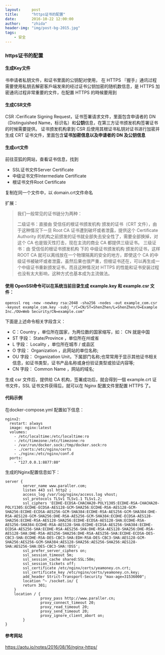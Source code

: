 ```yaml
---
layout:     post
title:      "https证书的配置"
date:       2016-10-22 12:00:00
author:     "zhida"
header-img: "img/post-bg-2015.jpg"
tags:
    - 安全
---
```


### https证书的配置

#### 生成Key文件

书申请者私钥文件，和证书里面的公钥配对使用，
在 HTTPS 『握手』通讯过程需要使用私钥去解密客戶端发來的经过证书公钥加密的随机数信息，是 HTTPS 加密通讯过程非常重要的文件，在配置 HTTPS 的時候要用到

#### 生成CSR文件

CSR :Cerificate Signing Request，证书签署请求文件，里面包含申请者的 DN（Distinguished Name，标识名）和**公钥**信息，在第三方证书颁发机构签署证书的时候需要提供。
证书颁发机构拿到 CSR 后使用其根证书私钥对证书进行加密并生成 CRT 证书文件，里面包含**证书加密信息以及申请者的 DN 及公钥信息**

#### 生成crt文件

前往亚狐的网站，查看证书信息，找到

- SSL证书文件Server Certificate
- 中级证书文件Intermediate Certificate
- 根证书文件Root Certificate

复制在同一个文件中，以 domain.crt文件命名

扩展：
>
>我们一般常见的证书链分为两种：
>
>二级证书：直接由 受信任的根证书颁发机构 颁发的证书（CRT 文件），由于这种情况下一旦 Root CA 证书遭到破坏或者泄露，提供这个 Certificate Authority 的机构之前颁发的证书就全部失去安全性了，需要全部换掉，对这个 CA 也是毁灭性打击，现在主流的商业 CA 都提供三级证书。
>三级证书：由 受信任的根证书颁发机构 下的 中级证书颁发机构 颁发的证书，这样 ROOT CA 就可以离线放在一个物理隔离的安全的地方，即使这个 CA 的中级证书被破坏或者泄露，虽然后果也很严重，但根证书还在，可以再生成一个中级证书重新颁发证书，而且这种情况对 HTTPS 的性能和证书安装过程也没有太大影响，这种方式也基本成为主流做法。
>


 

#### 使用 OpenSSl命令可以在系统当前目录生成 example.key 和 example.csr 文件：
```
openssl req -new -newkey rsa:2048 -sha256 -nodes -out example_com.csr -keyout example_com.key -subj "/C=CN/ST=ShenZhen/L=ShenZhen/O=Example Inc./OU=Web Security/CN=example.com"

```

下面是上述命令相关字段含义：

- C：Country ，单位所在国家，为两位数的国家缩写，如： CN 就是中国
- ST 字段： State/Province ，单位所在州或省
- L 字段： Locality ，单位所在城市 / 或县区
- O 字段： Organization ，此网站的单位名称;
- OU 字段： Organization Unit，下属部门名称;也常常用于显示其他证书相关信息，如证书类型，证书产品名称或身份验证类型或验证内容等;
- CN 字段： Common Name ，网站的域名;

生成 csr 文件后，提供给 CA 机构，签署成功后，就会得到一個 example.crt 证书文件，SSL 证书文件获得后，就可以在 Nginx 配置文件里配置 HTTPS 了。


#### 代码示例

在docker-compose.yml 配置如下信息：

```
nginx2:
  restart: always
  image: nginx:latest
  volumes:
    - /etc/localtime:/etc/localtime:ro
    - /etc/timezone:/etc/timezone:ro
    - /var/run/docker.sock:/tmp/docker.sock:ro
    - ./certs:/etc/nginx/certs
    - ./nginx:/etc/nginx/conf.d
  ports:
    - "127.0.0.1:8877:80"
```

生成的Nginx配置信息如下：

```
server {
        server_name www.paraller.com;
        listen 443 ssl http2 ;
        access_log /var/log/nginx/access.log vhost;
        ssl_protocols TLSv1 TLSv1.1 TLSv1.2;
        ssl_ciphers 'ECDHE-ECDSA-CHACHA20-POLY1305:ECDHE-RSA-CHACHA20-POLY1305:ECDHE-ECDSA-AES128-GCM-SHA256:ECDHE-RSA-AES128-GCM-SHA256:ECDHE-ECDSA-AES256-GCM-SHA384:ECDHE-RSA-AES256-GCM-SHA384:DHE-RSA-AES128-GCM-SHA256:DHE-RSA-AES256-GCM-SHA384:ECDHE-ECDSA-AES128-SHA256:ECDHE-RSA-AES128-SHA256:ECDHE-ECDSA-AES128-SHA:ECDHE-RSA-AES256-SHA384:ECDHE-RSA-AES128-SHA:ECDHE-ECDSA-AES256-SHA384:ECDHE-ECDSA-AES256-SHA:ECDHE-RSA-AES256-SHA:DHE-RSA-AES128-SHA256:DHE-RSA-AES128-SHA:DHE-RSA-AES256-SHA256:DHE-RSA-AES256-SHA:ECDHE-ECDSA-DES-CBC3-SHA:ECDHE-RSA-DES-CBC3-SHA:EDH-RSA-DES-CBC3-SHA:AES128-GCM-SHA256:AES256-GCM-SHA384:AES128-SHA256:AES256-SHA256:AES128-SHA:AES256-SHA:DES-CBC3-SHA:!DSS';
        ssl_prefer_server_ciphers on;
        ssl_session_timeout 5m;
        ssl_session_cache shared:SSL:50m;
        ssl_session_tickets off;
        ssl_certificate /etc/nginx/certs/yeamoney.cn.crt;
        ssl_certificate_key /etc/nginx/certs/yeamoney.cn.key;
        add_header Strict-Transport-Security "max-age=31536000";
       	location ^~ /socket.io/ {
		return 301;
	}
	location / {
                proxy_pass http://www.paraller.cn;
                proxy_connect_timeout 20;
                proxy_read_timeout 20;
                proxy_send_timeout 20;
                proxy_ignore_client_abort on;
        }
}
```

#### 参考网站

https://aotu.io/notes/2016/08/16/nginx-https/ 

